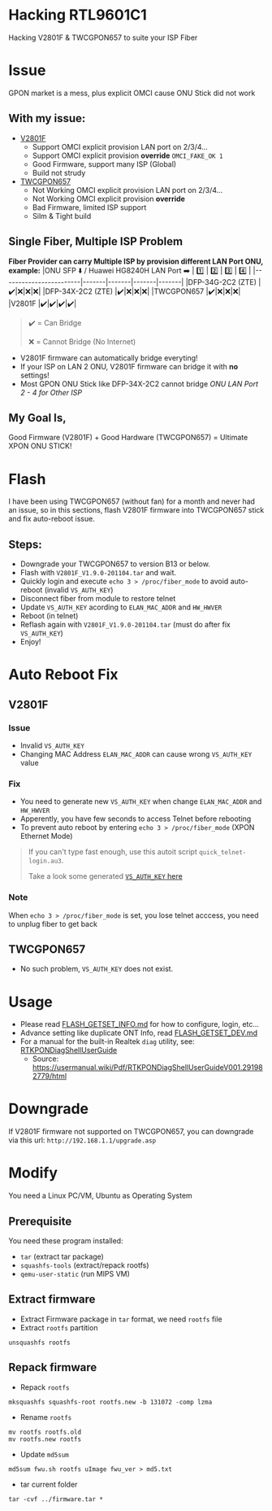 # Hacking RTL9601C1
Hacking V2801F & TWCGPON657 to suite your ISP Fiber

# Issue
GPON market is a mess, plus explicit OMCI cause ONU Stick did not work

## With my issue:
* [V2801F](https://www.amazon.com/Universal-Stick-Address-Supported-Attention/dp/B08C818JSQ)
  * Support OMCI explicit provision LAN port on 2/3/4...
  * Support OMCI explicit provision **override** `OMCI_FAKE_OK 1`
  * Good Firmware, support many ISP (Global)
  * Build not strudy
* [TWCGPON657](https://item.taobao.com/item.htm?spm=a1z09.2.0.0.c0552e8d7UBYLF&id=597031866488)
  * Not Working OMCI explicit provision LAN port on 2/3/4...
  * Not Working OMCI explicit provision **override**
  * Bad Firmware, limited ISP support
  * Silm & Tight build

## Single Fiber, Multiple ISP Problem
**Fiber Provider can carry Multiple ISP by provision different LAN Port ONU, example:**
|ONU SFP ⬇️ / Huawei HG8240H LAN Port ➡️ | 1️⃣ | 2️⃣ | 3️⃣ | 4️⃣ |
|------------------------|-------|-------|-------|-------|
|DFP-34G-2C2 (ZTE)       |:heavy_check_mark:|:x:|:x:|:x:|
|DFP-34X-2C2 (ZTE)       |:heavy_check_mark:|:x:|:x:|:x:|
|TWCGPON657              |:heavy_check_mark:|:x:|:x:|:x:|
|V2801F                  |:heavy_check_mark:|:heavy_check_mark:|:heavy_check_mark:|:heavy_check_mark:|

> :heavy_check_mark: = Can Bridge
> 
> :x: = Cannot Bridge (No Internet)

* V2801F firmware can automatically bridge everyting!
* If your ISP on LAN 2 ONU, V2801F firmware can bridge it with **no** settings!
* Most GPON ONU Stick like DFP-34X-2C2 cannot bridge *ONU LAN Port 2 - 4 for Other ISP*

## My Goal Is,
Good Firmware (V2801F) + Good Hardware (TWCGPON657) = Ultimate XPON ONU STICK!

# Flash
I have been using TWCGPON657 (without fan) for a month and never had an issue, so in this sections, flash V2801F firmware into TWCGPON657 stick and fix auto-reboot issue.

## Steps:
* Downgrade your TWCGPON657 to version B13 or below.
* Flash with `V2801F_V1.9.0-201104.tar` and wait.
* Quickly login and execute `echo 3 > /proc/fiber_mode` to avoid auto-reboot (invalid `VS_AUTH_KEY`)
* Disconnect fiber from module to restore telnet
* Update `VS_AUTH_KEY` acording to `ELAN_MAC_ADDR` and `HW_HWVER`
* Reboot (in telnet)
* Reflash again with `V2801F_V1.9.0-201104.tar` (must do after fix `VS_AUTH_KEY`)
* Enjoy!

# Auto Reboot Fix
## V2801F
### Issue
* Invalid `VS_AUTH_KEY`
* Changing MAC Address `ELAN_MAC_ADDR` can cause wrong `VS_AUTH_KEY` value

### Fix
* You need to generate new `VS_AUTH_KEY` when change `ELAN_MAC_ADDR` and `HW_HWVER`
* Apperently, you have few seconds to access Telnet before rebooting
* To prevent auto reboot by entering `echo 3 > /proc/fiber_mode` (XPON Ethernet Mode)

> If you can't type fast enough, use this autoit script `quick_telnet-login.au3`.
>
> Take a look some generated [`VS_AUTH_KEY` here](Docs/VS_AUTH_KEY.md)

### Note
When `echo 3 > /proc/fiber_mode` is set, you lose telnet acccess, you need to unplug fiber to get back

## TWCGPON657
* No such problem, `VS_AUTH_KEY` does not exist.

# Usage
* Please read [FLASH_GETSET_INFO.md](Docs/FLASH_GETSET_INFO.md) for how to configure, login, etc...
* Advance setting like duplicate ONT Info, read [FLASH_GETSET_DEV.md](Docs/FLASH_GETSET_DEV.md)
* For a manual for the built-in Realtek `diag` utility, see: [RTKPONDiagShellUserGuide](Docs/RTKPONDiagShellUserGuideV001.291982779.pdf)
  * Source: https://usermanual.wiki/Pdf/RTKPONDiagShellUserGuideV001.291982779/html

# Downgrade
If V2801F firmware not supported on TWCGPON657, you can downgrade via this url: `http://192.168.1.1/upgrade.asp`

# Modify
You need a Linux PC/VM, Ubuntu as Operating System

## Prerequisite
You need these program installed:
* `tar` (extract tar package)
* `squashfs-tools` (extract/repack rootfs)
* `qemu-user-static` (run MIPS VM)

## Extract firmware
* Extract Firmware package in `tar` format, we need `rootfs` file
* Extract `rootfs` partition
```
unsquashfs rootfs
```

## Repack firmware
* Repack `rootfs`
```
mksquashfs squashfs-root rootfs.new -b 131072 -comp lzma
```
* Rename `rootfs`
```
mv rootfs rootfs.old
mv rootfs.new rootfs
```
* Update `md5sum`
```
md5sum fwu.sh rootfs uImage fwu_ver > md5.txt
```
* tar current folder
```
tar -cvf ../firmware.tar *
```
